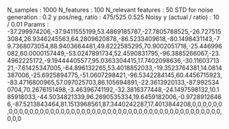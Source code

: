 N_samples                     : 1000
N_features                    : 100
N_relevant features           : 50
STD for noise generation      : 0.2
y pos/neg, ratio              : 475/525 0.525
Noisy y (actual / ratio)      : 10 / 0.01
Params                        : -37.299974206,-37.9411555199,53.4869185787,-27.7805788525,-26.7275153084,26.9346245563,64.2809620878,-86.5233409618,-80.1498431143,-79.7368073054,88.9403664481,49.8222585295,70.9002051718,-25.446996082,60.0000157449,-53.0247891734,52.4590831795,-96.3885266067,-23.4962225172,-9.19444405577,95.0363304415,17.7402098636,-30.1160371321,-7.61425347005,-64.896132265,53.4018852033,-19.3523764381,14.0814387006,-25.6925894775,-51.0607298421,-96.5342284145,60.4456715923,-83.4716800965,57.097025703,86.105694891,-22.3613920133,-87.9925340704,70.2676151498,-3.46396741192,-32.3816377448,-24.1497598132,10.185918033,-44.5034821339,96.2690535334,19.6459182006,-0.97289126466,-87.5213843464,81.1513968561,87.3440242287,17.4013844208,0,0,0,0,0,0,0,0,0,0,0,0,0,0,0,0,0,0,0,0,0,0,0,0,0,0,0,0,0,0,0,0,0,0,0,0,0,0,0,0,0,0,0,0,0,0,0,0,0,0
